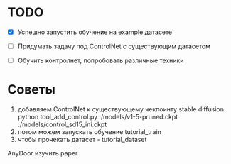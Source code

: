 # TODO

-[x] Успешно запустить обучение на example датасете 

-[ ] Придумать задачу под ControlNet с существующим датасетом

-[ ] Обучить контролнет, попробовать различные техники



# Советы

1) добавляем ControlNet к существующему чекпоинту stable diffusion
python tool_add_control.py ./models/v1-5-pruned.ckpt ./models/control_sd15_ini.ckpt
2) потом можем запускать обучение tutorial_train
3) чтобы прочекать датасет - tutorial_dataset


AnyDoor изучить paper